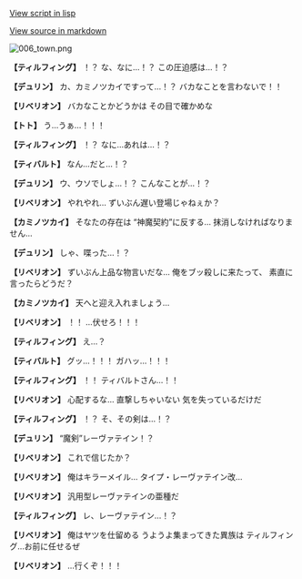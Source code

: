 [View script in lisp](../scripts/1730602.txt)

[View source in markdown](1730602.md)

![006_town.png](../images/backgrounds/006_town.png)

**【ティルフィング】**
！？
な、なに…！？
この圧迫感は…！？

**【デュリン】**
カ、カミノツカイですって…！？
バカなことを言わないで！！

**【リベリオン】**
バカなことかどうかは
その目で確かめな

**【トト】**
う…うぁ…！！！

**【ティルフィング】**
！？
なに…あれは…！？

**【ティバルト】**
なん…だと…！？

**【デュリン】**
ウ、ウソでしょ…！？
こんなことが…！？

**【リベリオン】**
やれやれ…
ずいぶん遅い登場じゃねぇか？

**【カミノツカイ】**
そなたの存在は
“神魔契約”に反する…
抹消しなければなりません…

**【デュリン】**
しゃ、喋った…！？

**【リベリオン】**
ずいぶん上品な物言いだな…
俺をブッ殺しに来たって、
素直に言ったらどうだ？

**【カミノツカイ】**
天へと迎え入れましょう…

**【リベリオン】**
！！
…伏せろ！！！

**【ティルフィング】**
え…？

**【ティバルト】**
グッ…！！！
ガハッ…！！！

**【ティルフィング】**
！！
ティバルトさん…！！

**【リベリオン】**
心配するな…
直撃しちゃいない
気を失っているだけだ

**【ティルフィング】**
！？
そ、その剣は…！？

**【デュリン】**
“魔剣”レーヴァテイン！？

**【リベリオン】**
これで信じたか？

**【リベリオン】**
俺はキラーメイル…
タイプ・レーヴァテイン改…

**【リベリオン】**
汎用型レーヴァテインの亜種だ

**【ティルフィング】**
レ、レーヴァテイン…！？

**【リベリオン】**
俺はヤツを仕留める
うようよ集まってきた異族は
ティルフィング…お前に任せるぜ

**【リベリオン】**
…行くぞ！！！